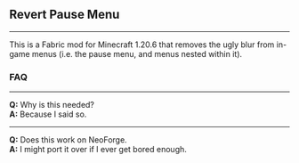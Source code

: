 ## Revert Pause Menu

---

This is a Fabric mod for Minecraft 1.20.6 that removes the ugly blur from in-game menus (i.e. the pause menu, 
and menus nested within it).



### FAQ

---

**Q:** Why is this needed? </br>
**A:** Because I said so.

---

**Q:** Does this work on NeoForge. </br>
**A:** I might port it over if I ever get bored enough.
